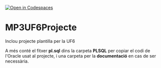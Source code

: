 [![Open in Codespaces](https://classroom.github.com/assets/launch-codespace-7f7980b617ed060a017424585567c406b6ee15c891e84e1186181d67ecf80aa0.svg)](https://classroom.github.com/open-in-codespaces?assignment_repo_id=15058283)
# MP3UF6Projecte
Inclou projecte plantilla per la UF6

A més conté el fitxer **pl.sql** dins la carpeta **PLSQL** per copiar el codi de l'Oracle usat al projecte, i una carpeta per la **documentació** en cas de ser necessària. 
